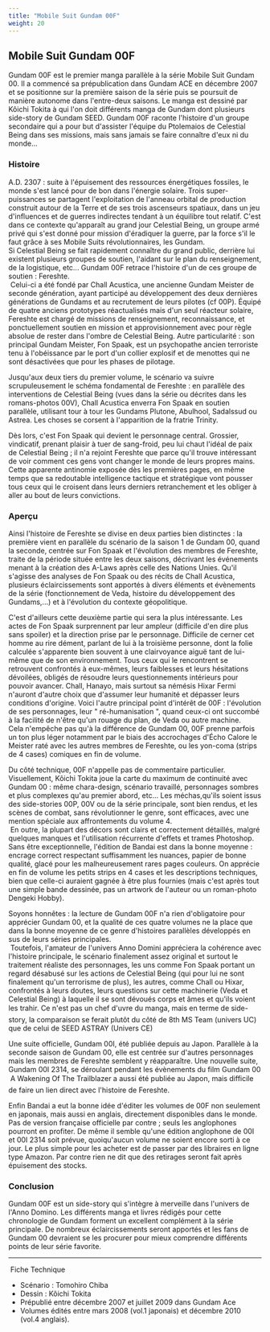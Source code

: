 ```yaml
---
title: "Mobile Suit Gundam 00F"
weight: 20
---
```


Mobile Suit Gundam 00F
----------------------





Gundam 00F est le premier manga parallèle à la série Mobile Suit Gundam 00. Il a commencé sa prépublication dans Gundam ACE en décembre 2007 et se positionne sur la première saison de la série puis se poursuit de manière autonome dans l'entre-deux saisons. Le manga est dessiné par Kôichi Tokita à qui l'on doit différents manga de Gundam dont plusieurs side-story de Gundam SEED. Gundam 00F raconte l'histoire d'un groupe secondaire qui a pour but d'assister l'équipe du Ptolemaios de Celestial Being dans ses missions, mais sans jamais se faire connaître d'eux ni du monde... 


### Histoire


A.D. 2307 : suite à l'épuisement des ressources énergétiques fossiles, le monde s'est lancé pour de bon dans l'énergie solaire. Trois super-puissances se partagent l'exploitation de l'anneau orbital de production construit autour de la Terre et de ses trois ascenseurs spatiaux, dans un jeu d'influences et de guerres indirectes tendant à un équilibre tout relatif. C'est dans ce contexte qu'apparaît au grand jour Celestial Being, un groupe armé privé qui s'est donné pour mission d'éradiquer la guerre, par la force s'il le faut grâce à ses Mobile Suits révolutionnaires, les Gundam.  
 Si Celestial Being se fait rapidement connaître du grand public, derrière lui existent plusieurs groupes de soutien, l'aidant sur le plan du renseignement, de la logistique, etc... Gundam 00F retrace l'histoire d'un de ces groupe de soutien : Fereshte.  
 Celui-ci a été fondé par Chall Acustica, une ancienne Gundam Meister de seconde génération, ayant participé au développement des deux dernières générations de Gundams et au recrutement de leurs pilotes (cf 00P). Équipé de quatre anciens prototypes réactualisés mais d'un seul réacteur solaire, Fereshte est chargé de missions de renseignement, reconnaissance, et ponctuellement soutien en mission et approvisionnement avec pour règle absolue de rester dans l'ombre de Celestial Being. Autre particularité : son principal Gundam Meister, Fon Spaak, est un psychopathe ancien terroriste tenu à l'obéissance par le port d'un collier explosif et de menottes qui ne sont désactivées que pour les phases de pilotage.


Jusqu'aux deux tiers du premier volume, le scénario va suivre scrupuleusement le schéma fondamental de Fereshte : en parallèle des interventions de Celestial Being (vues dans la série ou décrites dans les romans-photos 00V), Chall Acustica enverra Fon Spaak en soutien parallèle, utilisant tour à tour les Gundams Plutone, Abulhool, Sadalssud ou Astrea. Les choses se corsent à l'apparition de la fratrie Trinity.


Dès lors, c'est Fon Spaak qui devient le personnage central. Grossier, vindicatif, prenant plaisir à tuer de sang-froid, peu lui chaut l'idéal de paix de Celestial Being ; il n'a rejoint Fereshte que parce qu'il trouve intéressant de voir comment ces gens vont changer le monde de leurs propres mains. Cette apparente antinomie exposée dès les premières pages, en même temps que sa redoutable intelligence tactique et stratégique vont pousser tous ceux qui le croisent dans leurs derniers retranchement et les obliger à aller au bout de leurs convictions.


### Aperçu


Ainsi l'histoire de Fereshte se divise en deux parties bien distinctes : la première vient en parallèle du scénario de la saison 1 de Gundam 00, quand la seconde, centrée sur Fon Spaak et l'évolution des membres de Fereshte, traite de la période située entre les deux saisons, décrivant les événements menant à la création des A-Laws après celle des Nations Unies. Qu'il s'agisse des analyses de Fon Spaak ou des récits de Chall Acustica, plusieurs éclaircissements sont apportés à divers éléments et évènements de la série (fonctionnement de Veda, histoire du développement des Gundams,...) et à l'évolution du contexte géopolitique.


C'est d'ailleurs cette deuxième partie qui sera la plus intéressante. Les actes de Fon Spaak surprennent par leur ampleur (difficile d'en dire plus sans spoiler) et la direction prise par le personnage. Difficile de cerner cet homme au rire dément, parlant de lui à la troisième personne, dont la folie calculée s'apparente bien souvent à une clairvoyance aiguë tant de lui-même que de son environnement. Tous ceux qui le rencontrent se retrouvent confrontés à eux-mêmes, leurs faiblesses et leurs hésitations dévoilées, obligés de résoudre leurs questionnements intérieurs pour pouvoir avancer. Chall, Hanayo, mais surtout sa némésis Hixar Fermi n'auront d'autre choix que d'assumer leur humanité et dépasser leurs conditions d'origine. Voici l'autre principal point d'intérêt de 00F : l'évolution de ses personnages, leur " ré-humanisation ", quand ceux-ci ont succombé à la facilité de n'être qu'un rouage du plan, de Veda ou autre machine.  
 Cela n'empêche pas qu'à la différence de Gundam 00, 00F prenne parfois un ton plus léger notamment par le biais des accrochages d'Écho Calore le Meister raté avec les autres membres de Fereshte, ou les yon-coma (strips de 4 cases) comiques en fin de volume.


Du côté technique, 00F n'appelle pas de commentaire particulier. Visuellement, Kôichi Tokita joue la carte du maximum de continuité avec Gundam 00 : même chara-design, scénario travaillé, personnages sombres et plus complexes qu'au premier abord, etc... Les méchas,qu'ils soient issus des side-stories 00P, 00V ou de la série principale, sont bien rendus, et les scènes de combat, sans révolutionner le genre, sont efficaces, avec une mention spéciale aux affrontements du volume 4.   
 En outre, la plupart des décors sont clairs et correctement détaillés, malgré quelques manques et l'utilisation récurrente d'effets et trames Photoshop. Sans être exceptionnelle, l'édition de Bandai est dans la bonne moyenne : encrage correct respectant suffisamment les nuances, papier de bonne qualité, glacé pour les malheureusement rares pages couleurs. On apprécie en fin de volume les petits strips en 4 cases et les descriptions techniques, bien que celle-ci auraient gagnée à être plus fournies (mais c'est après tout une simple bande dessinée, pas un artwork de l'auteur ou un roman-photo Dengeki Hobby).


Soyons honnêtes : la lecture de Gundam 00F n'a rien d'obligatoire pour apprécier Gundam 00, et la qualité de ces quatre volumes ne la place que dans la bonne moyenne de ce genre d'histoires parallèles développés en sus de leurs séries principales.  
 Toutefois, l'amateur de l'univers Anno Domini appréciera la cohérence avec l'histoire principale, le scénario finalement assez original et surtout le traitement réaliste des personnages, les uns comme Fon Spaak portant un regard désabusé sur les actions de Celestial Being (qui pour lui ne sont finalement qu'un terrorisme de plus), les autres, comme Chall ou Hixar, confrontés à leurs doutes, leurs questions sur cette machinerie (Veda et Celestial Being) à laquelle il se sont dévoués corps et âmes et qu'ils voient les trahir. Ce n'est pas un chef d'uvre du manga, mais en terme de side-story, la comparaison se ferait plutôt du côté de 8th MS Team (univers UC) que de celui de SEED ASTRAY (Univers CE)


Une suite officielle, Gundam 00I, été publiée depuis au Japon. Parallèle à la seconde saison de Gundam 00, elle est centrée sur d'autres personnages mais les membres de Fereshte semblent y réapparaître. Une nouvelle suite, Gundam 00I 2314, se déroulant pendant les évènements du film Gundam 00  A Wakening Of The Trailblazer a aussi été publiée au Japon, mais difficile de faire un lien direct avec l'histoire de Fereshte.


Enfin Bandai a eut la bonne idée d'éditer les volumes de 00F non seulement en japonais, mais aussi en anglais, directement disponibles dans le monde. Pas de version française officielle par contre ; seuls les anglophones pourront en profiter. De même il semble qu'une édition anglophone de 00I et 00I 2314 soit prévue, quoiqu'aucun volume ne soient encore sorti à ce jour. Le plus simple pour les acheter est de passer par des libraires en ligne type Amazon. Par contre rien ne dit que des retirages seront fait après épuisement des stocks.


### Conclusion


Gundam 00F est un side-story qui s'intègre à merveille dans l'univers de l'Anno Domino. Les différents manga et livres rédigés pour cette chronologie de Gundam forment un excellent complément à la série principale. De nombreux éclaircissements seront apportés et les fans de Gundam 00 devraient se les procurer pour mieux comprendre différents points de leur série favorite. 




---


 Fiche Technique 


* Scénario : Tomohiro Chiba
* Dessin : Kôichi Tokita
* Prépublié entre décembre 2007 et juillet 2009 dans Gundam Ace
* Volumes édités entre mars 2008 (vol.1 japonais) et décembre 2010 (vol.4 anglais).
